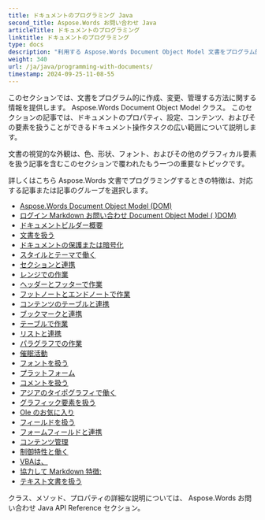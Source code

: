 ```yaml
---
title: ドキュメントのプログラミング Java
second_title: Aspose.Words お問い合わせ Java
articleTitle: ドキュメントのプログラミング
linktitle: ドキュメントのプログラミング
type: docs
description: "利用する Aspose.Words Document Object Model 文書をプログラム的に作成、変更、管理するためのクラス Javaお問い合わせ 文書のプロパティ、設定、コンテンツ、および色、形状、フォント、その他のグラフィックの管理による文書の外観で動作します。"
weight: 340
url: /ja/java/programming-with-documents/
timestamp: 2024-09-25-11-08-55
---
```


このセクションでは、文書をプログラム的に作成、変更、管理する方法に関する情報を提供します。 Aspose.Words Document Object Model クラス。 このセクションの記事では、ドキュメントのプロパティ、設定、コンテンツ、およびその要素を扱うことができるドキュメント操作タスクの広い範囲について説明します。

文書の視覚的な外観は、色、形状、フォント、およびその他のグラフィカル要素を扱う記事を含むこのセクションで覆われたもう一つの重要なトピックです。

詳しくはこちら Aspose.Words 文書でプログラミングするときの特徴は、対応する記事または記事のグループを選択します。

- [Aspose.Words Document Object Model (DOM)](/words/ja/java/aspose-words-document-object-model/)
- [ログイン Markdown お問い合わせ Document Object Model ( )DOM)](/words/ja/java/translate-markdown-to-document-object-model/)
- [ドキュメントビルダー概要](/words/ja/java/document-builder-overview/)
- [文書を扱う](/words/ja/java/working-with-document/)
- [ドキュメントの保護または暗号化](/words/ja/java/protect-or-encrypt-a-document/)
- [スタイルとテーマで働く](/words/java/working-with-styles/)
- [セクションと連携](/words/ja/java/working-with-sections/)
- [レンジでの作業](/words/ja/java/working-with-ranges/)
- [ヘッダーとフッターで作業](/words/ja/java/working-with-headers-and-footers/)
- [フットノートとエンドノートで作業](/words/ja/java/working-with-footnote-and-endnote/)
- [コンテンツのテーブルと連携](/words/ja/java/working-with-table-of-contents/)
- [ブックマークと連携](/words/ja/java/working-with-bookmarks/)
- [テーブルで作業](/words/ja/java/working-with-tables/)
- [リストと連携](/words/ja/java/working-with-lists/)
- [パラグラフでの作業](/words/ja/java/working-with-paragraphs/)
- [催眠活動](/words/ja/java/working-with-hyphenation/)
- [フォントを扱う](/words/ja/java/working-with-fonts/)
- [プラットフォーム](/words/ja/java/working-with-linked-textboxes/)
- [コメントを扱う](/words/ja/java/working-with-comments/)
- [アジアのタイポグラフィで働く](/words/ja/java/working-with-asian-typography/)
- [グラフィック要素を扱う](/words/java/working-with-graphic-elements/)
- [Ole のお気に入り](/words/ja/java/working-with-ole-objects/)
- [フィールドを扱う](/words/ja/java/working-with-fields/)
- [フォームフィールドと連携](/words/ja/java/working-with-form-fields/)
- [コンテンツ管理](/words/java/contents-management/)
- [制御特性と働く](/words/ja/java/working-with-control-characters/)
- [VBAは、](/words/ja/java/working-with-vba-macros/)
- [協力して Markdown 特徴:](/words/ja/java/working-with-markdown-features/)
- [テキスト文書を扱う](/words/ja/java/working-with-text-document/)

クラス、メソッド、プロパティの詳細な説明については、 Aspose.Words お問い合わせ Java API Reference セクション。
